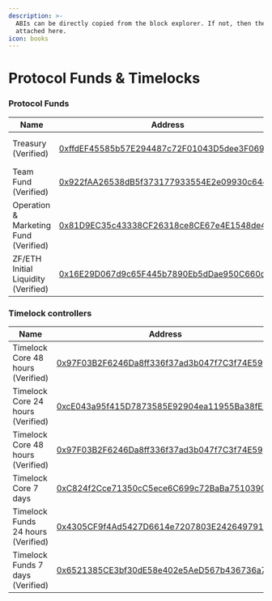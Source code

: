 ```yaml
---
description: >-
  ABIs can be directly copied from the block explorer. If not, then they are
  attached here.
icon: books
---
```


# Protocol Funds & Timelocks

### Protocol Funds

| Name                                  | Address                                                                                                                          | Owner                                                                                                         |
| ------------------------------------- | -------------------------------------------------------------------------------------------------------------------------------- | ------------------------------------------------------------------------------------------------------------- |
| Treasury (Verified)                   | [0xffdEF45585b57E294487c72F01043D5dee3F069f](https://era.zksync.network/address/0xffdEF45585b57E294487c72F01043D5dee3F069f#code) | [Timelock Funds 24 hours](https://era.zksync.network/address/0x4305CF9f4Ad5427D6614e7207803E2426497917A#code) |
| Team Fund (Verified)                  | [0x922fAA26538dB5f373177933554E2e09930c6447](https://era.zksync.network/address/0x922fAA26538dB5f373177933554E2e09930c6447#code) | [Timelock Funds 24 hours](https://era.zksync.network/address/0x4305CF9f4Ad5427D6614e7207803E2426497917A#code) |
| Operation & Marketing Fund (Verified) | [0x81D9EC35c43338CF26318ce8CE67e4E1548de473](https://era.zksync.network/address/0x81D9EC35c43338CF26318ce8CE67e4E1548de473#code) | [Timelock Funds 24 hours](https://era.zksync.network/address/0x4305CF9f4Ad5427D6614e7207803E2426497917A#code) |
| ZF/ETH Initial Liquidity (Verified)   | [0x16E29D067d9c65F445b7890Eb5dDae950C660d23](https://era.zksync.network/address/0x16E29D067d9c65F445b7890Eb5dDae950C660d23#code) | [Timelock Funds 7 days](https://era.zksync.network/address/0x6521385CE3bf30dE58e402e5AeD567b436736a75#code)   |

### Timelock controllers

| Name                               | Address                                                                                                                          | Admin                                                                                                                  |
| ---------------------------------- | -------------------------------------------------------------------------------------------------------------------------------- | ---------------------------------------------------------------------------------------------------------------------- |
| Timelock Core 48 hours (Verified)  | [0x97F03B2F6246Da8ff336f37ad3b047f7C3f74E59](https://era.zksync.network/address/0x97F03B2F6246Da8ff336f37ad3b047f7C3f74E59#code) | [Multisig Core Wallet](https://app.safe.global/settings/setup?safe=zksync:0x0D64C4eb0547C1F51b78Fb1A53583dC9042238C0)  |
| Timelock Core 24 hours (Verified)  | [0xcE043a95f415D7873585E92904ea11955Ba38fE5](https://era.zksync.network/address/0xcE043a95f415D7873585E92904ea11955Ba38fE5#code) | [Multisig Core Wallet](https://app.safe.global/settings/setup?safe=zksync:0x0D64C4eb0547C1F51b78Fb1A53583dC9042238C0)  |
| Timelock Core 48 hours (Verified)  | [0x97F03B2F6246Da8ff336f37ad3b047f7C3f74E59](https://era.zksync.network/address/0x97F03B2F6246Da8ff336f37ad3b047f7C3f74E59)      | [Multisig Core Wallet](https://app.safe.global/settings/setup?safe=zksync:0x0D64C4eb0547C1F51b78Fb1A53583dC9042238C0)  |
| Timelock Core 7 days               | [0xC824f2Cce71350cC5ece6C699c72BaBa75103907](https://era.zksync.network/address/0xC824f2Cce71350cC5ece6C699c72BaBa75103907#code) | [Multisig Core Wallet](https://app.safe.global/settings/setup?safe=zksync:0x0D64C4eb0547C1F51b78Fb1A53583dC9042238C0)  |
| Timelock Funds 24 hours (Verified) | [0x4305CF9f4Ad5427D6614e7207803E2426497917A](https://era.zksync.network/address/0x4305CF9f4Ad5427D6614e7207803E2426497917A#code) | [Multisig Funds Wallet](https://app.safe.global/settings/setup?safe=zksync:0xF1802d9a70Bdc6F6EffD65d44b33226eE0E6A821) |
| Timelock Funds 7 days (Verified)   | [0x6521385CE3bf30dE58e402e5AeD567b436736a75](https://era.zksync.network/address/0x6521385CE3bf30dE58e402e5AeD567b436736a75#code) | [Multisig Funds Wallet](https://app.safe.global/settings/setup?safe=zksync:0xF1802d9a70Bdc6F6EffD65d44b33226eE0E6A821) |
